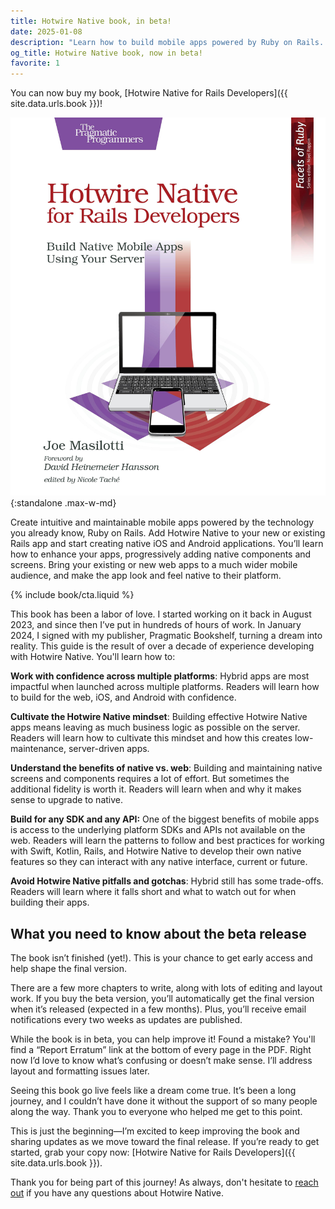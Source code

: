```yaml
---
title: Hotwire Native book, in beta!
date: 2025-01-08
description: "Learn how to build mobile apps powered by Ruby on Rails. The beta release of Hotwire Native for Rails Developers is here."
og_title: Hotwire Native book, now in beta!
favorite: 1
---
```


You can now buy my book, [Hotwire Native for Rails Developers]({{ site.data.urls.book }})!

!["Hotwire Native for Rails Developers" by Joe Masilotti cover](/assets/images/hotwire-native-book-in-beta/hotwire-native-for-rails-developers-cover.jpg?v=2){:standalone .max-w-md}

<div class="note mb-8">
  Create intuitive and maintainable mobile apps powered by the technology you already know, Ruby on Rails. Add Hotwire Native to your new or existing Rails app and start creating native iOS and Android applications. You’ll learn how to enhance your apps, progressively adding native components and screens. Bring your existing or new web apps to a much wider mobile audience, and make the app look and feel native to their platform.
</div>

{% include book/cta.liquid %}

This book has been a labor of love. I started working on it back in August 2023, and since then I’ve put in hundreds of hours of work. In January 2024, I signed with my publisher, Pragmatic Bookshelf, turning a dream into reality. This guide is the result of over a decade of experience developing with Hotwire Native. You'll learn how to:

**Work with confidence across multiple platforms**: Hybrid apps are most impactful when launched across multiple platforms. Readers will learn how to build for the web, iOS, and Android with confidence.

**Cultivate the Hotwire Native mindset**: Building effective Hotwire Native apps means leaving as much business logic as possible on the server. Readers will learn how to cultivate this mindset and how this creates low-maintenance, server-driven apps.

**Understand the benefits of native vs. web**: Building and maintaining native screens and components requires a lot of effort. But sometimes the additional fidelity is worth it. Readers will learn when and why it makes sense to upgrade to native.

**Build for any SDK and any API:** One of the biggest benefits of mobile apps is access to the underlying platform SDKs and APIs not available on the web. Readers will learn the patterns to follow and best practices for working with Swift, Kotlin, Rails, and Hotwire Native to develop their own native features so they can interact with any native interface, current or future.

**Avoid Hotwire Native pitfalls and gotchas**: Hybrid still has some trade-offs. Readers will learn where it falls short and what to watch out for when building their apps.

## What you need to know about the beta release

The book isn’t finished (yet!). This is your chance to get early access and help shape the final version.

There are a few more chapters to write, along with lots of editing and layout work. If you buy the beta version, you’ll automatically get the final version when it’s released (expected in a few months). Plus, you’ll receive email notifications every two weeks as updates are published.

While the book is in beta, you can help improve it! Found a mistake? You'll find a “Report Erratum” link at the bottom of every page in the PDF. Right now I’d love to know what’s confusing or doesn’t make sense. I’ll address layout and formatting issues later.

Seeing this book go live feels like a dream come true. It’s been a long journey, and I couldn’t have done it without the support of so many people along the way. Thank you to everyone who helped me get to this point.

This is just the beginning—I’m excited to keep improving the book and sharing updates as we move toward the final release. If you’re ready to get started, grab your copy now: [Hotwire Native for Rails Developers]({{ site.data.urls.book }}).

Thank you for being part of this journey! As always, don't hesitate to [reach out](mailto:joe@masilotti.com) if you have any questions about Hotwire Native.
